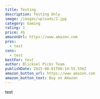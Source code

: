 ```yaml
---
title: Testing
description: Testing Only
image: /images/uploads/2.jpg
category: Gaming
rating: 1
price: 4$
amazonUrl: https://www.amazon.com
pros:
  - test
cons:
  - test
bestFor: test
author: Blicksel Picks Team
publishDate: 2025-08-01T08:14:55.556Z
amazon_button_url: https://www.amazon.com
amazon_button_text: Buy on Amazon
---
```

t﻿est